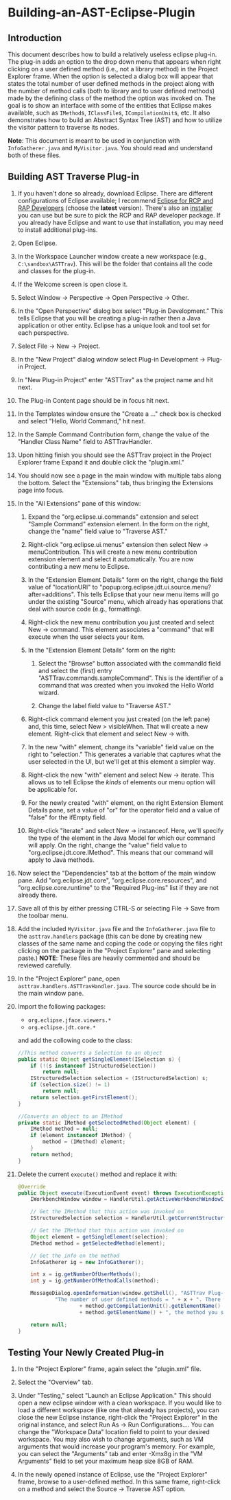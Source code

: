 # Building-an-AST-Eclipse-Plugin

## Introduction

This document describes how to build a relatively useless eclipse plug-in. The plug-in adds an option to the drop down menu that appears when right clicking on a user defined method (i.e., not a library method) in the Project Explorer frame. When the option is selected a dialog box will appear that states the total number of user defined methods in the project along with the number of method calls (both to library and to user defined methods) made by the defining class of the method the option was invoked on. The goal is to show an interface with some of the entities that Eclipse makes available, such as `IMethod`s, `IClassFile`s, `ICompilationUnit`s, etc. It also demonstrates how to build an Abstract Syntax Tree (AST) and how to utilize the visitor pattern to traverse its nodes.

**Note**: This document is meant to be used in conjunction with `InfoGatherer.java` and `MyVisitor.java`. You should read and understand both of these files.

## Building AST Traverse Plug-in

1. If you haven't done so already, download Eclipse. There are different configurations of Eclipse available; I recommend [Eclipse for RCP and RAP Developers][eclipse] (choose the **latest** version). There's also an [installer][installer] you can use but be sure to pick the RCP and RAP developer package. If you already have Eclipse and want to use that installation, you may need to install additional plug-ins.

1. Open Eclipse.

1. In the Workspace Launcher window create a new workspace (e.g., `C:\sandbox\ASTTrav`). This will be the folder that contains all the code and classes for the plug-in.

1. If the Welcome screen is open close it.

1. Select Window -> Perspective -> Open Perspective -> Other.

1. In the "Open Perspective" dialog box select "Plug-in Development." This tells Eclipse that you will be creating a plug-in rather then a Java application or other entity. Eclipse has a unique look and tool set for each perspective.

1. Select File -> New -> Project.

1. In the "New Project" dialog window select Plug-in Development -> Plug-in Project.

1. In "New Plug-in Project" enter "ASTTrav" as the project name and hit next.

1. The Plug-in Content page should be in focus hit next.

1. In the Templates window ensure the "Create a ..." check box is checked and select "Hello, World Command," hit next.

1. In the Sample Command Contribution form, change the value of the "Handler Class Name" field to ASTTravHandler.

1. Upon hitting finish you should see the ASTTrav project in the Project Explorer frame Expand it and double click the "plugin.xml."

1. You should now see a page in the main window with multiple tabs along the bottom. Select the "Extensions" tab, thus bringing the Extensions page into focus.

1. In the "All Extensions" pane of this window:

    1. Expand the "org.eclipse.ui.commands" extension and select "Sample Command" extension element. In the form on the right, change the "name" field value to "Traverse AST." 

    1. Right-click "org.eclipse.ui.menus" extension then select New -> menuContribution. This will create a new menu contribution extension element and select it automatically. You are now contributing a new menu to Eclipse.

    1. In the "Extension Element Details" form on the right, change the field value of "locationURI" to "popup:org.eclipse.jdt.ui.source.menu?after=additions". This tells Eclipse that your new menu items will go under the existing "Source" menu, which already has operations that deal with source code (e.g., formatting). 

    1. Right-click the new menu contribution you just created and select New -> command. This element associates a "command" that will execute when the user selects your item.

    1. In the "Extension Element Details" form on the right: 
    
        1. Select the "Browse" button associated with the commandId field and select the (first) entry "ASTTrav.commands.sampleCommand". This is the identifier of a command that was created when you invoked the Hello World wizard. 

        1. Change the label field value to "Traverse AST."

    1. Right-click command element you just created (on the left pane) and, this time, select New > visibleWhen. That will create a new element. Right-click that element and select New -> with.

    1. In the new "with" element, change its "variable" field value on the right to "selection." This generates a variable that captures what the user selected in the UI, but we'll get at this element a simpler way.

    1. Right-click the new "with" element and select New -> iterate. This allows us to tell Eclipse the *kinds* of elements our menu option will be applicable for.

    1. For the newly created "with" element, on the right Extension Element Details pane, set a value of "or" for the operator field and a value of "false" for the ifEmpty field.

    1. Right-click "iterate" and select New -> instanceof. Here, we'll specify the type of the element in the Java Model for which our command will apply. On the right, change the "value" field value to "org.eclipse.jdt.core.IMethod". This means that our command will apply to Java methods. 

1. Now select the "Dependencies" tab at the bottom of the main window pane. Add "org.eclipse.jdt.core", "org.eclipse.core.resources", and "org.eclipse.core.runtime" to the "Required Plug-ins" list if they are not already there.

1. Save all of this by either pressing CTRL-S or selecting File -> Save from the toolbar menu.

1. Add the included `MyVisitor.java` file and the `InfoGatherer.java` file to the `asttrav.handlers` package (this can be done by creating new classes of the same name and coping the code or copying the files right clicking on the package in the "Project Explorer" pane and selecting paste.) **NOTE**: These files are heavily commented and should be reviewed carefully.

1. In the "Project Explorer" pane, open `asttrav.handlers.ASTTravHandler.java`. The source code should be in the main window pane.

1. Import the following packages:
    - `org.eclipse.jface.viewers.*`
    - `org.eclipse.jdt.core.*`

    and add the collowing code to the class:
    ```java
    //This method converts a Selection to an object
    public static Object getSingleElement(ISelection s) {
        if (!(s instanceof IStructuredSelection))
            return null;
        IStructuredSelection selection = (IStructuredSelection) s;
        if (selection.size() != 1)
            return null;
        return selection.getFirstElement();
    }

    //Converts an object to an IMethod
    private static IMethod getSelectedMethod(Object element) {
        IMethod method = null;
        if (element instanceof IMethod) {
            method = (IMethod) element;
        }
        return method;
    }
    ```

1. Delete the current `execute()` method and replace it with:
    ```java
    @Override
    public Object execute(ExecutionEvent event) throws ExecutionException {
        IWorkbenchWindow window = HandlerUtil.getActiveWorkbenchWindowChecked(event);

        // Get the IMethod that this action was invoked on
        IStructuredSelection selection = HandlerUtil.getCurrentStructuredSelection(event);

        // Get the IMethod that this action was invoked on
        Object element = getSingleElement(selection);
        IMethod method = getSelectedMethod(element);

        // Get the info on the method
        InfoGatherer ig = new InfoGatherer();

        int x = ig.getNumberOfUserMethods();
        int y = ig.getNumberOfMethodCalls(method);

        MessageDialog.openInformation(window.getShell(), "ASTTrav Plug-in",
                "The number of user defined methods = " + x + ". There were " + y + " method calls made from "
                        + method.getCompilationUnit().getElementName() + " which is the declaring class of "
                        + method.getElementName() + ", the method you selected.");

        return null;
    }
    ```

## Testing Your Newly Created Plug-in

1. In the "Project Explorer" frame, again select the "plugin.xml" file.

1. Select the "Overview" tab.

1. Under "Testing," select "Launch an Eclipse Application." This should open a new eclipse window with a clean workspace. If you would like to load a different workspace (like one that already has projects), you can close the new Eclipse instance, right-click the "Project Explorer" in the original instance, and select Run As -> Run Configurations.... You can change the "Workspace Data" location field to point to your desired workspace. You may also wish to change arguments, such as VM arguments that would increase your program's memory. For example, you can select the "Arguments" tab and enter -Xmx8g in the "VM Arguments" field to set your maximum heap size 8GB of RAM.

1. In the newly opened instance of Eclipse, use the "Project Explorer" frame, browse to a user-defined method. In this same frame, right-click on a method and select the Source -> Traverse AST option.

[eclipse]: https://www.eclipse.org/downloads/packages/release/2022-09/r/eclipse-ide-rcp-and-rap-developers
[installer]: https://www.eclipse.org/downloads/
